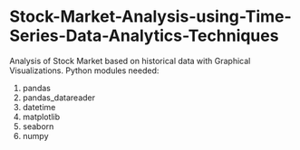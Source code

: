 # Stock-Market-Analysis-using-Time-Series-Data-Analytics-Techniques

Analysis of Stock Market based on historical data with Graphical Visualizations.
Python modules needed:
1. pandas
2. pandas_datareader
3. datetime
4. matplotlib
5. seaborn
6. numpy
